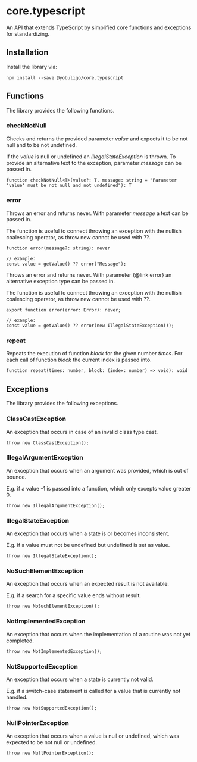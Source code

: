 # core.typescript
An API that extends TypeScript by simplified core functions and exceptions for standardizing.

## Installation
Install the library via:
```
npm install --save @yobuligo/core.typescript
```

## Functions
The library provides the following functions.

### checkNotNull
 Checks and returns the provided parameter *value* and expects it to be not null and to be not undefined.

 If the *value* is null or undefined an *IllegalStateException* is thrown.
 To provide an alternative text to the exception, parameter *message* can be passed in.
```
function checkNotNull<T>(value?: T, message: string = "Parameter 'value' must be not null and not undefined"): T
```

### error
Throws an error and returns never. With parameter *message* a text can be passed in.

The function is useful to connect throwing an exception with the nullish coalescing operator, as throw new cannot be used with ??.
```
function error(message?: string): never

// example:
const value = getValue() ?? error("Message");
```

Throws an error and returns never. With parameter {@link error} an alternative exception type can be passed in.

The function is useful to connect throwing an exception with the nullish coalescing operator, as throw new cannot be used with ??.
```
export function error(error: Error): never;

// example:
const value = getValue() ?? error(new IllegalStateException());
```

### repeat
Repeats the execution of function *block* for the given number *times*. For each call of function *block* the current index is passed into.
```
function repeat(times: number, block: (index: number) => void): void
```

## Exceptions
The library provides the following exceptions.

### ClassCastException
An exception that occurs in case of an invalid class type cast.
```
throw new ClassCastException();
```

### IllegalArgumentException
An exception that occurs when an argument was provided, which is out of bounce.

E.g. if a value -1 is passed into a function, which only excepts value greater 0.
```
throw new IllegalArgumentException();
```
 
### IllegalStateException
An exception that occurs when a state is or becomes inconsistent.

E.g. if a value must not be undefined but undefined is set as value.
```
throw new IllegalStateException();
```

### NoSuchElementException
An exception that occurs when an expected result is not available.

E.g. if a search for a specific value ends without result.
```
throw new NoSuchElementException();
```

### NotImplementedException
An exception that occurs when the implementation of a routine was not yet completed.
```
throw new NotImplementedException();
```

### NotSupportedException
An exception that occurs when a state is currently not valid.

E.g. if a switch-case statement is called for a value that is currently not handled.
```
throw new NotSupportedException();
```

### NullPointerException
An exception that occurs when a value is null or undefined, which was expected to be not null or undefined.
```
throw new NullPointerException();
```
